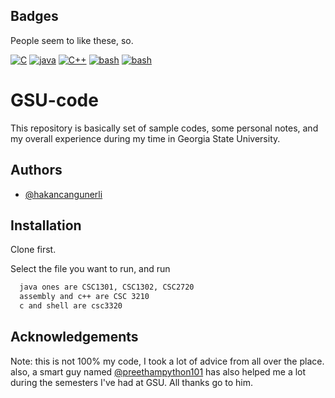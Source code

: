 
## Badges
People seem to like these, so.

[![C](https://img.shields.io/badge/C-00599C?style=for-the-badge&logo=c&logoColor=white)]()
[![java](https://img.shields.io/badge/Java-ED8B00?style=for-the-badge&logo=java&logoColor=white)]()
[![C++](https://img.shields.io/badge/C%2B%2B-00599C?style=for-the-badge&logo=c%2B%2B&logoColor=white)]()
[![bash](https://img.shields.io/badge/Shell_Script-121011?style=for-the-badge&logo=gnu-bash&logoColor=white)]()
[![bash](  https://img.shields.io/badge/x86-0A0A0A?style=for-the-badge&logo=assembly&logoColor=white
)]()
# GSU-code 

This repository is basically set of sample codes, some personal notes, and my overall experience during my time in Georgia State University.


## Authors

- [@hakancangunerli](https://www.github.com/hakancangunerli)

  
## Installation 

Clone first. 

Select the file you want to run, and run 

```bash 
  java ones are CSC1301, CSC1302, CSC2720
  assembly and c++ are CSC 3210
  c and shell are csc3320

```
    
## Acknowledgements
Note: this is not 100% my code, I took a lot of advice from all over the place. also, a smart guy named [@preethampython101](https://www.github.com/preethampython101)  has also helped me a lot during the semesters I've had at GSU. All thanks go to him. 
 

  
